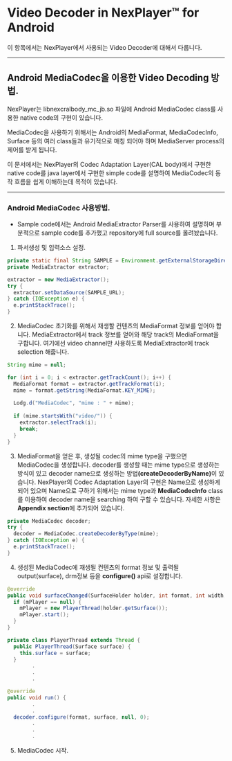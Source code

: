 # Video Decoder in NexPlayer™ for Android
이 항목에서는 NexPlayer에서 사용되는 Video Decoder에 대해서 다룹니다.
<hr />

## Android MediaCodec을 이용한 Video Decoding 방법.
NexPlayer는 libnexcralbody_mc_jb.so 파일에 Android MediaCodec class를 사용한 native code의 구현이 있습니다.

MediaCodec을 사용하기 위해서는 Android의 MediaFormat, MediaCodecInfo, Surface 등의 여러 class들과 유기적으로 매칭 되어야 하며 MediaServer process의 제어를 받게 됩니다.

이 문서에서는 NexPlayer의 Codec Adaptation Layer(CAL body)에서 구현한 native code를 java layer에서 구현한 simple code를 설명하여 MediaCodec의 동작 흐름을 쉽게 이해하는데 목적이 있습니다.
<hr />

### Android MediaCodec 사용방법.
* Sample code에서는 Android MediaExtractor Parser를 사용하여 설명하며 부분적으로 sample code를 추가했고 repository에 full source를 올려놨습니다.
1. 파서생성 및 입력소스 설정.
```java
private static final String SAMPLE = Environment.getExternalStorageDirectory()+"/Download/Sintel_1080p.mp4";
private MediaExtractor extractor;

extractor = new MediaExtractor();
try {
  extractor.setDataSource(SAMPLE_URL);
} catch {IOException e) {
  e.printStackTrace();
}
```
2. MediaCodec 초기화를 위해서 재생할 컨텐츠의 MediaFormat 정보를 얻어야 합니다. MediaExtractor에서 track 정보를 얻어와 해당 track의 MediaFormat을 구합니다. 여기에선 video channel만 사용하도록 MediaExtractor에 track selection 해줍니다.
```java
String mime = null;

for (int i = 0; i < extractor.getTrackCount(); i++) {
  MediaFormat format = extractor.getTrackFormat(i);
  mime = format.getString(MediaFormat.KEY_MIME);
  
  Lodg.d("MediaCodec", "mime : " + mime);
  
  if (mime.startsWith("video/")) {
    extractor.selectTrack(i);
    break;
  }
}
```
3. MediaFormat을 얻은 후, 생성될 codec의 mime type을 구했으면 MediaCodec을 생성합니다. decoder를 생성할 때는 mime type으로 생성하는 방식이 있고 decoder name으로 생성하는 방법<b>(createDecoderByName)</b>이 있습니다. NexPlayer의 Codec Adaptation Layer의 구현은 Name으로 생성하게 되어 있으며 Name으로 구하기 위해서는 mime type과 <b>MediaCodecInfo</b> class를 이용하여 decoder name을 searching 하여 구할 수 있습니다. 자세한 사항은 <b>Appendix section</b>에 추가되어 있습니다.
```java
private MediaCodec decoder;
try {
  decoder = MediaCodec.createDecoderByType(mime);
} catch (IOException e) {
  e.printStackTrace();
}
```
4. 생성된 MediaCodec에 재생될 컨텐츠의 format 정보 및 출력될 output(surface), drm정보 등을 <b>configure()</b> api로 설정합니다.
```java
@override
public void surfaceChanged(SurfaceHolder holder, int format, int width, int height) {
  if (mPlayer == null) {
    mPlayer = new PlayerThread(holder.getSurface());
    mPlayer.start();
  }
}

private class PlayerThread extends Thread {
  public PlayerThread(Surface surface) {
    this.surface = surface;
  }
        .
        .
        .

@override
public void run() {
        .
        .
  decoder.configure(format, surface, null, 0);
        .
        .
        .
```
5. MediaCodec 시작.
